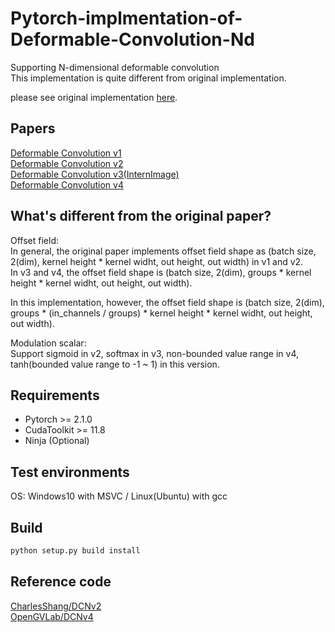 # Pytorch-implmentation-of-Deformable-Convolution-Nd   
Supporting N-dimensional deformable convolution    
This implementation is quite different from original implementation.   
   
please see original implementation [here](https://github.com/msracver/Deformable-ConvNets).   

## Papers   
[Deformable Convolution v1](https://arxiv.org/abs/1703.06211)   
[Deformable Convolution v2](https://arxiv.org/abs/1811.11168)   
[Deformable Convolution v3(InternImage)](https://arxiv.org/abs/2211.05778)   
[Deformable Convolution v4](https://arxiv.org/abs/2401.06197)   
   
## What's different from the original paper?   
Offset field:   
In general, the original paper implements offset field shape as (batch size, 2(dim), kernel height * kernel widht, out height, out width) in v1 and v2.  
In v3 and v4, the offset field shape is (batch size, 2(dim), groups * kernel height * kernel widht, out height, out width).   
   
In this implementation, however, the offset field shape is (batch size, 2(dim), groups * (in_channels / groups) * kernel height * kernel widht, out height, out width).  

Modulation scalar:   
Support sigmoid in v2, softmax in v3, non-bounded value range in v4, tanh(bounded value range to -1 ~ 1) in this version.  

## Requirements   
- Pytorch >= 2.1.0
- CudaToolkit >= 11.8
- Ninja (Optional)
   
## Test environments   
OS: Windows10 with MSVC / Linux(Ubuntu) with gcc   
  
## Build
```python
python setup.py build install
```
  
## Reference code   
[CharlesShang/DCNv2](https://github.com/CharlesShang/DCNv2)   
[OpenGVLab/DCNv4](https://github.com/OpenGVLab/DCNv4)   
